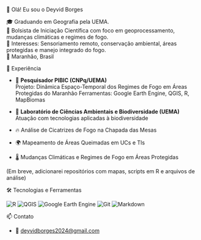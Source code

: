 👋 Olá! Eu sou o Deyvid Borges

🎓 Graduando em Geografia pela UEMA.  
🧪 Bolsista de Iniciação Científica com foco em geoprocessamento, mudanças climáticas e regimes de fogo.  
🌱 Interesses: Sensoriamento remoto, conservação ambiental, áreas protegidas e manejo integrado do fogo.  
📍 Maranhão, Brasil

💼 Experiência

- 🔬 **Pesquisador PIBIC (CNPq/UEMA)**  
  Projeto: Dinâmica Espaço-Temporal dos Regimes de Fogo em Áreas Protegidas do Maranhão
  Ferramentas: Google Earth Engine, QGIS, R, MapBiomas

- 🌱 **Laboratório de Ciências Ambientais e Biodiversidade (UEMA)**  
  Atuação com tecnologias aplicadas à biodiversidade

- 🔥 Análise de Cicatrizes de Fogo na Chapada das Mesas
- 🌍 Mapeamento de Áreas Queimadas em UCs e TIs
- 🌡 Mudanças Climáticas e Regimes de Fogo em Áreas Protegidas

(Em breve, adicionarei repositórios com mapas, scripts em R e arquivos de análise)


🛠 Tecnologias e Ferramentas

![R]((https://www.r-project.org))
![QGIS](https://img.shields.io/badge/-QGIS-589632?style=flat-square&logo=qgis&logoColor=white)
![Google Earth Engine](https://img.shields.io/badge/-GEE-34A853?style=flat-square&logo=google&logoColor=white)
![Git](https://img.shields.io/badge/-Git-F05032?style=flat-square&logo=git&logoColor=white)
![Markdown](https://img.shields.io/badge/-Markdown-000000?style=flat-square&logo=markdown&logoColor=white)


📫 Contato
- 📧 deyvidborges2024@gmail.com
